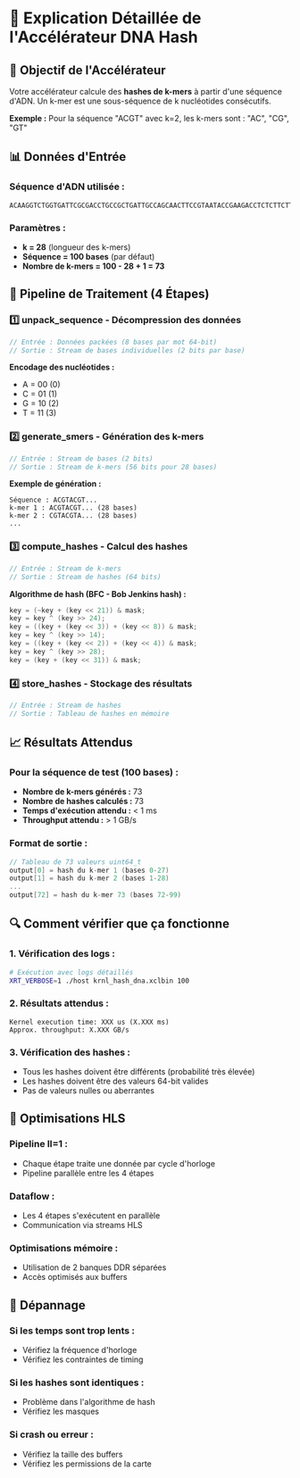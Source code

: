 # 🧬 Explication Détaillée de l'Accélérateur DNA Hash

## 🎯 **Objectif de l'Accélérateur**

Votre accélérateur calcule des **hashes de k-mers** à partir d'une séquence d'ADN. Un k-mer est une sous-séquence de k nucléotides consécutifs.

**Exemple :** Pour la séquence "ACGT" avec k=2, les k-mers sont : "AC", "CG", "GT"

## 📊 **Données d'Entrée**

### Séquence d'ADN utilisée :
```
ACAAGGTCTGGTGATTCGCGACCTGCCGCTGATTGCCAGCAACTTCCGTAATACCGAAGACCTCTCTTCTTACCTGAAACGCCATAACATCGTGGCGATT
```

### Paramètres :
- **k = 28** (longueur des k-mers)
- **Séquence = 100 bases** (par défaut)
- **Nombre de k-mers = 100 - 28 + 1 = 73**

## 🔄 **Pipeline de Traitement (4 Étapes)**

### 1️⃣ **unpack_sequence** - Décompression des données
```cpp
// Entrée : Données packées (8 bases par mot 64-bit)
// Sortie : Stream de bases individuelles (2 bits par base)
```

**Encodage des nucléotides :**
- A = 00 (0)
- C = 01 (1) 
- G = 10 (2)
- T = 11 (3)

### 2️⃣ **generate_smers** - Génération des k-mers
```cpp
// Entrée : Stream de bases (2 bits)
// Sortie : Stream de k-mers (56 bits pour 28 bases)
```

**Exemple de génération :**
```
Séquence : ACGTACGT...
k-mer 1 : ACGTACGT... (28 bases)
k-mer 2 : CGTACGTA... (28 bases)
...
```

### 3️⃣ **compute_hashes** - Calcul des hashes
```cpp
// Entrée : Stream de k-mers
// Sortie : Stream de hashes (64 bits)
```

**Algorithme de hash (BFC - Bob Jenkins hash) :**
```cpp
key = (~key + (key << 21)) & mask;
key = key ^ (key >> 24);
key = ((key + (key << 3)) + (key << 8)) & mask;
key = key ^ (key >> 14);
key = ((key + (key << 2)) + (key << 4)) & mask;
key = key ^ (key >> 28);
key = (key + (key << 31)) & mask;
```

### 4️⃣ **store_hashes** - Stockage des résultats
```cpp
// Entrée : Stream de hashes
// Sortie : Tableau de hashes en mémoire
```

## 📈 **Résultats Attendus**

### Pour la séquence de test (100 bases) :
- **Nombre de k-mers générés :** 73
- **Nombre de hashes calculés :** 73
- **Temps d'exécution attendu :** < 1 ms
- **Throughput attendu :** > 1 GB/s

### Format de sortie :
```cpp
// Tableau de 73 valeurs uint64_t
output[0] = hash du k-mer 1 (bases 0-27)
output[1] = hash du k-mer 2 (bases 1-28)
...
output[72] = hash du k-mer 73 (bases 72-99)
```

## 🔍 **Comment vérifier que ça fonctionne**

### 1. Vérification des logs :
```bash
# Exécution avec logs détaillés
XRT_VERBOSE=1 ./host krnl_hash_dna.xclbin 100
```

### 2. Résultats attendus :
```
Kernel execution time: XXX us (X.XXX ms)
Approx. throughput: X.XXX GB/s
```

### 3. Vérification des hashes :
- Tous les hashes doivent être différents (probabilité très élevée)
- Les hashes doivent être des valeurs 64-bit valides
- Pas de valeurs nulles ou aberrantes

## 🚀 **Optimisations HLS**

### Pipeline II=1 :
- Chaque étape traite une donnée par cycle d'horloge
- Pipeline parallèle entre les 4 étapes

### Dataflow :
- Les 4 étapes s'exécutent en parallèle
- Communication via streams HLS

### Optimisations mémoire :
- Utilisation de 2 banques DDR séparées
- Accès optimisés aux buffers

## 🐛 **Dépannage**

### Si les temps sont trop lents :
- Vérifiez la fréquence d'horloge
- Vérifiez les contraintes de timing

### Si les hashes sont identiques :
- Problème dans l'algorithme de hash
- Vérifiez les masques

### Si crash ou erreur :
- Vérifiez la taille des buffers
- Vérifiez les permissions de la carte 